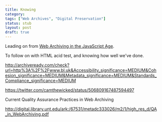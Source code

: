 ```yaml
---
title: Knowing
category:
tags: ["Web Archives", "Digital Preservation"]
status: stub
layout: post
draft: true
---
```


Leading on from <a href="{{ site.baseurl }}{% post_url 2014-08-11-web-archiving-in-the-javascript-age %}">Web Archiving in the JavaScript Age</a>.

To follow on with HTML acid test, and knowing how well we've done.

http://archiveready.com/check?url=http%3A%2F%2Fwww.bl.uk&Accessibility_significance=MEDIUM&Cohesion_significance=MEDIUM&Metadata_significance=MEDIUM&Standards_Compliance_significance=MEDIUM

https://twitter.com/camthewicked/status/506809167487594497

Current Quality Assurance Practices in Web Archiving

http://digital.library.unt.edu/ark:/67531/metadc333026/m2/1/high_res_d/QA_in_WebArchiving.pdf